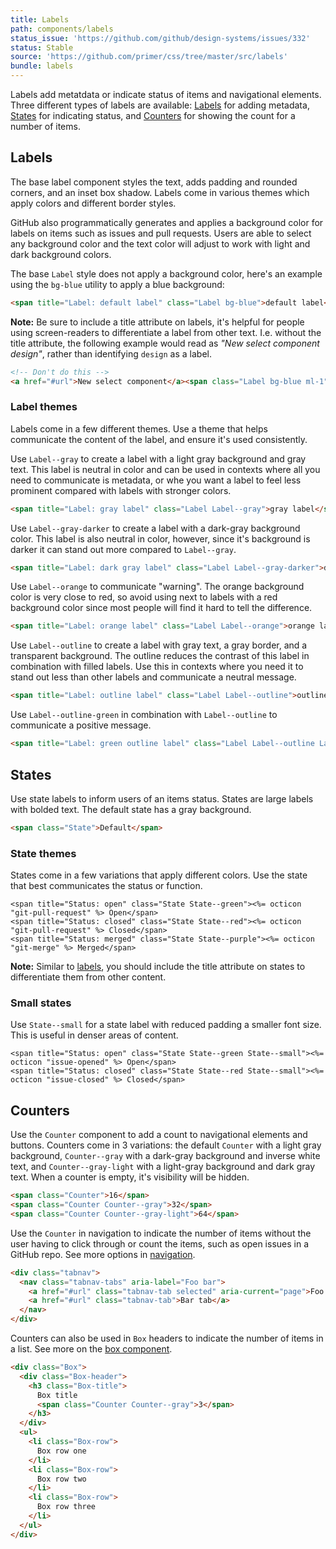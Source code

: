 ```yaml
---
title: Labels
path: components/labels
status_issue: 'https://github.com/github/design-systems/issues/332'
status: Stable
source: 'https://github.com/primer/css/tree/master/src/labels'
bundle: labels
---
```


Labels add metatdata or indicate status of items and navigational elements. Three different types of labels are available: [Labels](#default-label-styles) for adding metadata, [States](#states) for indicating status, and [Counters](#counters) for showing the count for a number of items.

## Labels

The base label component styles the text, adds padding and rounded corners, and an inset box shadow. Labels come in various themes which apply colors and different border styles.

GitHub also programmatically generates and applies a background color for labels on items such as issues and pull requests. Users are able to select any background color and the text color will adjust to work with light and dark background colors.

The base `Label` style does not apply a background color, here's an example using the `bg-blue` utility to apply a blue background:

```html title="Label"
<span title="Label: default label" class="Label bg-blue">default label</span>
```

**Note:** Be sure to include a title attribute on labels, it's helpful for people using screen-readers to differentiate a label from other text. I.e. without the title attribute, the following example would read as _"New select component design"_, rather than identifying `design` as a label.

```html title="Label without title"
<!-- Don't do this -->
<a href="#url">New select component</a><span class="Label bg-blue ml-1">design</span>
```

### Label themes

Labels come in a few different themes. Use a theme that helps communicate the content of the label, and ensure it's used consistently.

Use `Label--gray` to create a label with a light gray background and gray text. This label is neutral in color and can be used in contexts where all you need to communicate is metadata, or whe you want a label to feel less prominent compared with labels with stronger colors.

```html title="Label theme gray"
<span title="Label: gray label" class="Label Label--gray">gray label</span>
```

Use `Label--gray-darker` to create a label with a dark-gray background color. This label is also neutral in color, however, since it's background is darker it can stand out more compared to `Label--gray`.

```html title="Label theme dark gray"
<span title="Label: dark gray label" class="Label Label--gray-darker">dark gray label</span>
```

Use `Label--orange` to communicate "warning". The orange background color is very close to red, so avoid using next to labels with a red background color since most people will find it hard to tell the difference.

```html title="Label theme orange"
<span title="Label: orange label" class="Label Label--orange">orange label</span>
```

Use `Label--outline` to create a label with gray text, a gray border, and a transparent background. The outline reduces the contrast of this label in combination with filled labels. Use this in contexts where you need it to stand out less than other labels and communicate a neutral message.

```html title="Label outline"
<span title="Label: outline label" class="Label Label--outline">outlined label</span>
```

Use `Label--outline-green` in combination with `Label--outline` to communicate a positive message.

```html title="Label outline green"
<span title="Label: green outline label" class="Label Label--outline Label--outline-green">green outlined label</span>
```

## States

Use state labels to inform users of an items status. States are large labels with bolded text. The default state has a gray background.

```html title="State"
<span class="State">Default</span>
```

### State themes

States come in a few variations that apply different colors. Use the state that best communicates the status or function.

```erb title="State themes"
<span title="Status: open" class="State State--green"><%= octicon "git-pull-request" %> Open</span>
<span title="Status: closed" class="State State--red"><%= octicon "git-pull-request" %> Closed</span>
<span title="Status: merged" class="State State--purple"><%= octicon "git-merge" %> Merged</span>
```

**Note:** Similar to [labels](#labels), you should include the title attribute on states to differentiate them from other content.

### Small states

Use `State--small` for a state label with reduced padding a smaller font size. This is useful in denser areas of content.

```erb title="Small states"
<span title="Status: open" class="State State--green State--small"><%= octicon "issue-opened" %> Open</span>
<span title="Status: closed" class="State State--red State--small"><%= octicon "issue-closed" %> Closed</span>
```

## Counters

Use the `Counter` component to add a count to navigational elements and buttons. Counters come in 3 variations: the default `Counter` with a light gray background, `Counter--gray` with a dark-gray background and inverse white text, and `Counter--gray-light` with a light-gray background and dark gray text. When a counter is empty, it's visibility will be hidden.

```html title="Counter"
<span class="Counter">16</span>
<span class="Counter Counter--gray">32</span>
<span class="Counter Counter--gray-light">64</span>
```

Use the `Counter` in navigation to indicate the number of items without the user having to click through or count the items, such as open issues in a GitHub repo. See more options in [navigation](./navigation).

```html title="Counter in tabs"
<div class="tabnav">
  <nav class="tabnav-tabs" aria-label="Foo bar">
    <a href="#url" class="tabnav-tab selected" aria-current="page">Foo tab <span class="Counter">23</a>
    <a href="#url" class="tabnav-tab">Bar tab</a>
  </nav>
</div>
```

Counters can also be used in `Box` headers to indicate the number of items in a list. See more on the [box component](./box).

```html title="Counter in Box headers"
<div class="Box">
  <div class="Box-header">
    <h3 class="Box-title">
      Box title
      <span class="Counter Counter--gray">3</span>
    </h3>
  </div>
  <ul>
    <li class="Box-row">
      Box row one
    </li>
    <li class="Box-row">
      Box row two
    </li>
    <li class="Box-row">
      Box row three
    </li>
  </ul>
</div>
```
